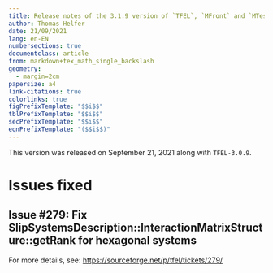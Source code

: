 ```yaml
---
title: Release notes of the 3.1.9 version of `TFEL`, `MFront` and `MTest`
author: Thomas Helfer
date: 21/09/2021
lang: en-EN
numbersections: true
documentclass: article
from: markdown+tex_math_single_backslash
geometry:
  - margin=2cm
papersize: a4
link-citations: true
colorlinks: true
figPrefixTemplate: "$$i$$"
tblPrefixTemplate: "$$i$$"
secPrefixTemplate: "$$i$$"
eqnPrefixTemplate: "($$i$$)"
---
```


This version was released on September 21, 2021 along with `TFEL-3.0.9`.

# Issues fixed

## Issue #279: Fix SlipSystemsDescription::InteractionMatrixStructure::getRank for hexagonal systems

For more details, see: <https://sourceforge.net/p/tfel/tickets/279/>
